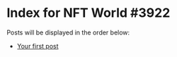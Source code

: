 # Index for NFT World #3922
Posts will be displayed in the order below:

- [Your first post](./001-first.md)

